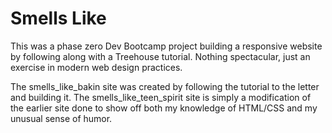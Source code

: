Smells Like
===========

This was a phase zero Dev Bootcamp project building a responsive website by following along with a Treehouse tutorial.  Nothing spectacular, just an exercise in modern web design practices.

The smells_like_bakin site was created by following the tutorial to the letter and building it.  The smells_like_teen_spirit site is simply a modification of the earlier site done to show off both my knowledge of HTML/CSS and my unusual sense of humor.
